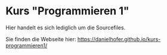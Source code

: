# Kurs "Programmieren 1"
Hier handelt es sich lediglich um die Sourcefiles.

Sie finden die Webseite hier: https://danielhofer.github.io/kurs-programmieren1/
